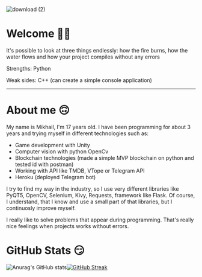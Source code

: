 ![download (2)](https://user-images.githubusercontent.com/56272277/157306939-a3aad5be-b139-4cea-aa35-c65581ef597c.png)

# Welcome :raising_hand_man:
It's possible to look at three things endlessly: how the fire burns, how the water flows and how your project compiles without any errors

Strengths: Python

Weak sides: C++ (can create a simple console application)

____

# About me  :upside_down_face:
My name is Mikhail, I'm 17 years old. I have been programming for about 3 years and trying myself in different technologies such as:
- Game development with Unity
- Computer vision with python OpenCv
- Blockchain technologies (made a simple MVP blockchain on python and tested id with postman)
- Working with API like TMDB, VTope or Telegram API
- Heroku (deployed Telegram bot)

I try to find my way in the industry, so I use very different libraries like PyQT5, OpenCV, Selenium, Kivy, Requests, framework like Flask. Of course, I understand, that I know and use a small part of that libraries, but I continuosly improve myself.

I really like to solve problems that appear during programming. That's really nice feelings when projects works without errors.

# GitHub Stats :smirk:
![Anurag's GitHub stats](https://github-readme-stats.vercel.app/api?username=MikhailShurov&theme=radical&show_icons=true)[![GitHub Streak](http://github-readme-streak-stats.herokuapp.com?user=MikhailShurov&theme=radical&date_format=j%20M%5B%20Y%5D)](https://git.io/streak-stats)
